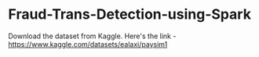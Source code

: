# Fraud-Trans-Detection-using-Spark

Download the dataset from Kaggle. Here's the link - https://www.kaggle.com/datasets/ealaxi/paysim1
